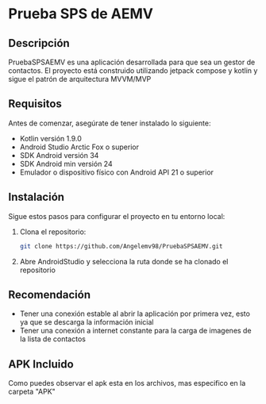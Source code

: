 # Prueba SPS de AEMV

## Descripción
PruebaSPSAEMV es una aplicación desarrollada para que sea un gestor de contactos. El proyecto está construido utilizando jetpack compose y kotlin y sigue el patrón de arquitectura MVVM/MVP

## Requisitos
Antes de comenzar, asegúrate de tener instalado lo siguiente:

- Kotlin versión 1.9.0
- Android Studio Arctic Fox o superior
- SDK Android versión 34
- SDK Android min versión 24
- Emulador o dispositivo físico con Android API 21 o superior

## Instalación
Sigue estos pasos para configurar el proyecto en tu entorno local:

1. Clona el repositorio:
   ```bash
   git clone https://github.com/Angelemv98/PruebaSPSAEMV.git
2. Abre AndroidStudio y selecciona la ruta donde se ha clonado el repositorio

## Recomendación
- Tener una conexión estable al abrir la aplicación por primera vez, esto ya que se descarga la información inicial
- Tener una conexión a internet constante para la carga de imagenes de la lista de contactos

## APK Incluido
Como puedes observar el apk esta en los archivos, mas especifico en la carpeta "APK" 
